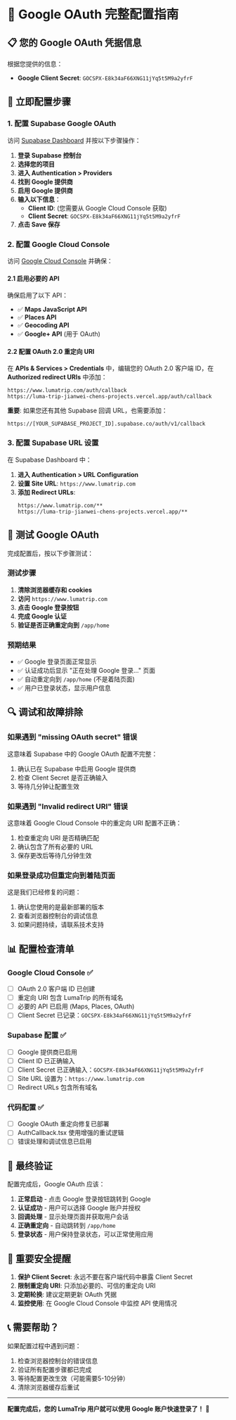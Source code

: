 # 🔐 Google OAuth 完整配置指南

## 📋 您的 Google OAuth 凭据信息

根据您提供的信息：
- **Google Client Secret**: `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`

## 🚀 立即配置步骤

### 1. 配置 Supabase Google OAuth

访问 [Supabase Dashboard](https://supabase.com/dashboard) 并按以下步骤操作：

1. **登录 Supabase 控制台**
2. **选择您的项目**
3. **进入 Authentication > Providers**
4. **找到 Google 提供商**
5. **启用 Google 提供商**
6. **输入以下信息**：
   - **Client ID**: (您需要从 Google Cloud Console 获取)
   - **Client Secret**: `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`
7. **点击 Save 保存**

### 2. 配置 Google Cloud Console

访问 [Google Cloud Console](https://console.cloud.google.com/) 并确保：

#### 2.1 启用必要的 API
确保启用了以下 API：
- ✅ **Maps JavaScript API**
- ✅ **Places API**
- ✅ **Geocoding API**
- ✅ **Google+ API** (用于 OAuth)

#### 2.2 配置 OAuth 2.0 重定向 URI
在 **APIs & Services > Credentials** 中，编辑您的 OAuth 2.0 客户端 ID，在 **Authorized redirect URIs** 中添加：

```
https://www.lumatrip.com/auth/callback
https://luma-trip-jianwei-chens-projects.vercel.app/auth/callback
```

**重要**: 如果您还有其他 Supabase 回调 URL，也需要添加：
```
https://[YOUR_SUPABASE_PROJECT_ID].supabase.co/auth/v1/callback
```

### 3. 配置 Supabase URL 设置

在 Supabase Dashboard 中：

1. **进入 Authentication > URL Configuration**
2. **设置 Site URL**: `https://www.lumatrip.com`
3. **添加 Redirect URLs**:
   ```
   https://www.lumatrip.com/**
   https://luma-trip-jianwei-chens-projects.vercel.app/**
   ```

## 🧪 测试 Google OAuth

完成配置后，按以下步骤测试：

### 测试步骤
1. **清除浏览器缓存和 cookies**
2. **访问** `https://www.lumatrip.com`
3. **点击 Google 登录按钮**
4. **完成 Google 认证**
5. **验证是否正确重定向到** `/app/home`

### 预期结果
- ✅ Google 登录页面正常显示
- ✅ 认证成功后显示 "正在处理 Google 登录..." 页面
- ✅ 自动重定向到 `/app/home` (不是着陆页面)
- ✅ 用户已登录状态，显示用户信息

## 🔍 调试和故障排除

### 如果遇到 "missing OAuth secret" 错误
这意味着 Supabase 中的 Google OAuth 配置不完整：
1. 确认已在 Supabase 中启用 Google 提供商
2. 检查 Client Secret 是否正确输入
3. 等待几分钟让配置生效

### 如果遇到 "Invalid redirect URI" 错误
这意味着 Google Cloud Console 中的重定向 URI 配置不正确：
1. 检查重定向 URI 是否精确匹配
2. 确认包含了所有必要的 URL
3. 保存更改后等待几分钟生效

### 如果登录成功但重定向到着陆页面
这是我们已经修复的问题：
1. 确认您使用的是最新部署的版本
2. 查看浏览器控制台的调试信息
3. 如果问题持续，请联系技术支持

## 📊 配置检查清单

### Google Cloud Console ✅
- [ ] OAuth 2.0 客户端 ID 已创建
- [ ] 重定向 URI 包含 LumaTrip 的所有域名
- [ ] 必要的 API 已启用 (Maps, Places, OAuth)
- [ ] Client Secret 已记录：`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`

### Supabase 配置 ✅
- [ ] Google 提供商已启用
- [ ] Client ID 已正确输入
- [ ] Client Secret 已正确输入：`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`
- [ ] Site URL 设置为：`https://www.lumatrip.com`
- [ ] Redirect URLs 包含所有域名

### 代码配置 ✅
- [ ] Google OAuth 重定向修复已部署
- [ ] AuthCallback.tsx 使用增强的重试逻辑
- [ ] 错误处理和调试信息已启用

## 🎯 最终验证

配置完成后，Google OAuth 应该：
1. **正常启动** - 点击 Google 登录按钮跳转到 Google
2. **认证成功** - 用户可以选择 Google 账户并授权
3. **回调处理** - 显示处理页面并获取用户会话
4. **正确重定向** - 自动跳转到 `/app/home`
5. **登录状态** - 用户保持登录状态，可以正常使用应用

## 🚨 重要安全提醒

1. **保护 Client Secret**: 永远不要在客户端代码中暴露 Client Secret
2. **限制重定向 URI**: 只添加必要的、可信的重定向 URI
3. **定期轮换**: 建议定期更新 OAuth 凭据
4. **监控使用**: 在 Google Cloud Console 中监控 API 使用情况

## 📞 需要帮助？

如果配置过程中遇到问题：
1. 检查浏览器控制台的错误信息
2. 验证所有配置步骤都已完成
3. 等待配置更改生效（可能需要5-10分钟）
4. 清除浏览器缓存后重试

---

**配置完成后，您的 LumaTrip 用户就可以使用 Google 账户快速登录了！** 🎉 